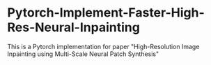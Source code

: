 # Pytorch-Implement-Faster-High-Res-Neural-Inpainting
 This is a Pytorch implementation for paper "High-Resolution Image Inpainting using Multi-Scale Neural Patch Synthesis"

